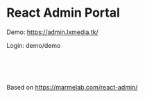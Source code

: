 # React Admin Portal

Demo: https://admin.lxmedia.tk/

Login: demo/demo

<br>
<br>
<br>

Based on https://marmelab.com/react-admin/
